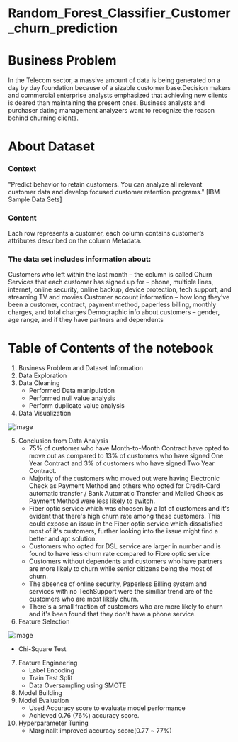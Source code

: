 # Random_Forest_Classifier_Customer_churn_prediction

# Business Problem
In the Telecom sector, a massive amount of data is being generated on a day by day foundation because of a sizable customer base.Decision makers and commercial enterprise analysts emphasized that achieving new clients is deared than maintaining the present ones. Business analysts and purchaser dating management analyzers want to recognize the reason behind churning clients.

# About Dataset
### Context
"Predict behavior to retain customers. You can analyze all relevant customer data and develop focused customer retention programs." [IBM Sample Data Sets]

### Content
Each row represents a customer, each column contains customer’s attributes described on the column Metadata.

### The data set includes information about:
Customers who left within the last month – the column is called Churn
Services that each customer has signed up for – phone, multiple lines, internet, online security, online backup, device protection, tech support, and streaming TV and movies
Customer account information – how long they’ve been a customer, contract, payment method, paperless billing, monthly charges, and total charges
Demographic info about customers – gender, age range, and if they have partners and dependents

# Table of Contents of the notebook
1. Business Problem and Dataset Information
2. Data Exploration
3. Data Cleaning
   * Performed Data manipulation
   * Performed null value analysis
   * Perform duplicate value analysis
4. Data Visualization
   
![image](https://github.com/user-attachments/assets/0462050a-93f3-4eb1-b481-91d8201dde69)

  
5. Conclusion from Data Analysis
   * 75% of customer who have Month-to-Month Contract have opted to move out as compared to 13% of customers who have signed One Year Contract and 3% of customers who have signed Two Year Contract.
   * Majority of the customers who moved out were having Electronic Check as Payment Method and others who opted for Credit-Card automatic transfer / Bank Automatic Transfer and Mailed Check as Payment Method were less likely to switch.
   * Fiber optic service which was choosen by a lot of customers and it's evident that there's high churn rate among these customers. This could expose an issue in the Fiber optic service which dissatisfied most of it's customers, further looking into the issue might find a better and apt solution.
   * Customers who opted for DSL service are larger in number and is found to have less churn rate compared to Fibre optic service
   * Customers without dependents and customers who have partners are more likely to churn while senior citizens being the most of churn.
   * The absence of online security, Paperless Billing system and services with no TechSupport were the similiar trend are of the customers who are most likely churn.
   * There's a small fraction of customers who are more likely to churn and it's been found that they don't have a phone service.
6. Feature Selection

![image](https://github.com/user-attachments/assets/783550d1-6097-4aac-8e51-35022e35b33f)
 
   * Chi-Square Test
     
     
7. Feature Engineering
   * Label Encoding
   * Train Test Split
   * Data Oversampling using SMOTE
8. Model Building
9. Model Evaluation
    * Used Accuracy score to evaluate model performance
    * Achieved 0.76 (76%) accuracy score.
11. Hyperparameter Tuning
    * Marginallt improved accuracy score(0.77 ~ 77%)
